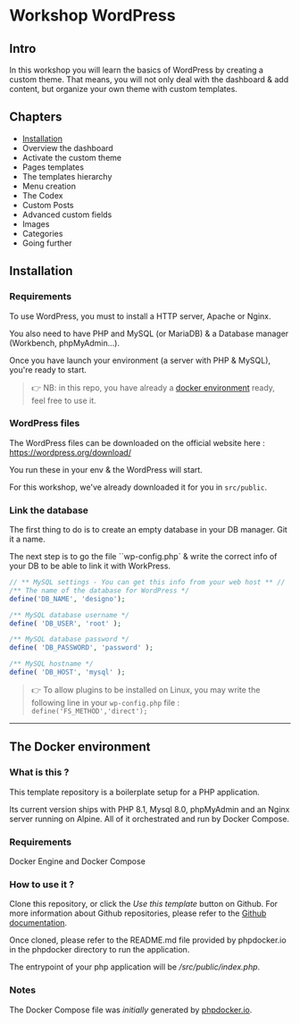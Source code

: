 # Workshop WordPress

## Intro

In this workshop you will learn the basics of WordPress by creating a custom theme. That means, you will not only deal with the dashboard & add content, but organize your own theme with custom templates. 

## Chapters

- [Installation](#installation)
- Overview the dashboard
- Activate the custom theme
- Pages templates
- The templates hierarchy
- Menu creation
- The Codex
- Custom Posts
- Advanced custom fields
- Images
- Categories
- Going further

## Installation

### Requirements

To use WordPress, you must to install a HTTP server, Apache or Nginx.

You also need to have PHP and MySQL (or MariaDB) & a Database manager (Workbench, phpMyAdmin...).

Once you have launch your environment (a server with PHP & MySQL), you're ready to start. 

> 👉 NB: in this repo, you have already a [docker environment](#the-docker-environment) ready, feel free to use it. 

### WordPress files

The WordPress files can be downloaded on the official website here : https://wordpress.org/download/

You run these in your env & the WordPress will start. 

For this workshop, we've already downloaded it for you in `src/public`.  

### Link the database

The first thing to do is to create an empty database in your DB manager. Git it a name. 

The next step is to go the file ``wp-config.php` & write the correct info of your DB to be able to link it with WorkPress.  

```php
// ** MySQL settings - You can get this info from your web host ** //
/** The name of the database for WordPress */
define('DB_NAME', 'designo');

/** MySQL database username */
define( 'DB_USER', 'root' );

/** MySQL database password */
define( 'DB_PASSWORD', 'password' );

/** MySQL hostname */
define( 'DB_HOST', 'mysql' );

```

> 👉 To allow plugins to be installed on Linux, you may write the following line in your `wp-config.php` file : `define('FS_METHOD','direct');`

---

## The Docker environment

### What is this ?
This template repository is a boilerplate setup for a PHP application.

Its current version ships with PHP 8.1, Mysql 8.0, phpMyAdmin and an Nginx server running on Alpine.
All of it orchestrated and run by Docker Compose.

### Requirements
Docker Engine and Docker Compose

### How to use it ?
Clone this repository, or click the _Use this template_ button on Github.
For more information about Github repositories, please refer to the [Github documentation](https://docs.github.com/en/repositories/creating-and-managing-repositories/creating-a-repository-from-a-template).

Once cloned, please refer to the README.md file provided by phpdocker.io in the phpdocker directory to run the application.

The entrypoint of your php application will be _/src/public/index.php_.

### Notes
The Docker Compose file was _initially_ generated by [phpdocker.io](https://phpdocker.io/).
